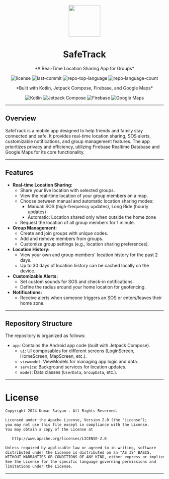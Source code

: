 <p align="center">
  <img src="https://github.com/TheSpideX/FamSafe/assets/171694578/fa06c15b-7832-4da8-a315-2dd89db7cc14" width="100" />  
</p>
<p align="center">
  <h1 align="center">SafeTrack</h1>
</p>
<p align="center">
  *A Real-Time Location Sharing App for Groups*
</p>
<p align="center">
  <img src="https://img.shields.io/github/license/TheSpideX/FamSafe" alt="license">
  <img src="https://img.shields.io/github/last-commit/TheSpideX/FamSafe" alt="last-commit">
  <img src="https://img.shields.io/github/languages/top/TheSpideX/FamSafe" alt="repo-top-language">
  <img src="https://img.shields.io/github/languages/count/TheSpideX/FamSafe" alt="repo-language-count">
</p>

<p align="center">
  *Built with Kotlin, Jetpack Compose, Firebase, and Google Maps*
</p>
<p align="center">
  <img src="https://img.shields.io/badge/Kotlin-7F52FF.svg?style=flat&logo=Kotlin&logoColor=white" alt="Kotlin">
  <img src="https://img.shields.io/badge/Jetpack_Compose-4285F4.svg?style=flat&logo=Jetpack%20Compose&logoColor=white" alt="Jetpack Compose">
  <img src="https://img.shields.io/badge/Firebase-FFCA28.svg?style=flat&logo=Firebase&logoColor=black" alt="Firebase">
  <img src="https://img.shields.io/badge/Google_Maps-4285F4.svg?style=flat&logo=Google%20Maps&logoColor=white" alt="Google Maps">
</p>

---

## Overview

SafeTrack is a mobile app designed to help friends and family stay connected and safe. It provides real-time location sharing, SOS alerts, customizable notifications, and group management features. The app prioritizes privacy and efficiency, utilizing Firebase Realtime Database and Google Maps for its core functionality.

---

## Features

- **Real-time Location Sharing:**
    - Share your live location with selected groups.
    - View the real-time location of your group members on a map.
    - Choose between manual and automatic location sharing modes:
        - Manual:  SOS (high-frequency updates), Long Ride (hourly updates)
        - Automatic: Location shared only when outside the home zone
    - Request the location of all group members for 1 minute.
- **Group Management:**
    - Create and join groups with unique codes.
    - Add and remove members from groups.
    - Customize group settings (e.g., location sharing preferences).
- **Location History:**
    - View your own and group members' location history for the past 2 days.
    - Up to 30 days of location history can be cached locally on the device.
- **Customizable Alerts:**
    - Set custom sounds for SOS and check-in notifications.
    - Define the radius around your home location for geofencing.
- **Notifications:**
    - Receive alerts when someone triggers an SOS or enters/leaves their home zone.

---

## Repository Structure

The repository is organized as follows:

- `app`: Contains the Android app code (built with Jetpack Compose).
    - `ui`: UI composables for different screens (LoginScreen, HomeScreen, MapScreen, etc.).
    - `viewmodel`: ViewModels for managing app logic and data.
    - `service`: Background services for location updates.
    - `model`: Data classes (`UserData`, `GroupData`, etc.). 

---



# License
```xml
Copyright 2024 Kumar Satyam . All Rights Reserved.

Licensed under the Apache License, Version 2.0 (the "License");
you may not use this file except in compliance with the License.
You may obtain a copy of the License at

   http://www.apache.org/licenses/LICENSE-2.0

Unless required by applicable law or agreed to in writing, software
distributed under the License is distributed on an "AS IS" BASIS,
WITHOUT WARRANTIES OR CONDITIONS OF ANY KIND, either express or implied.
See the License for the specific language governing permissions and
limitations under the License.
```
---
